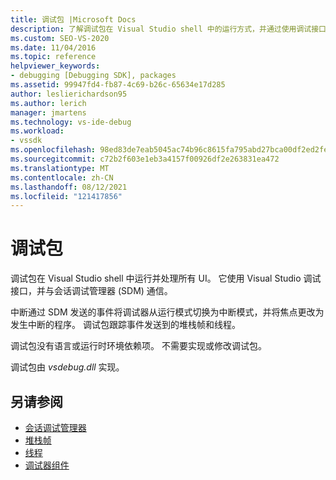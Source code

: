 ```yaml
---
title: 调试包 |Microsoft Docs
description: 了解调试包在 Visual Studio shell 中的运行方式，并通过使用调试接口并与会话调试管理器通信来处理 UI。
ms.custom: SEO-VS-2020
ms.date: 11/04/2016
ms.topic: reference
helpviewer_keywords:
- debugging [Debugging SDK], packages
ms.assetid: 99947fd4-fb87-4c69-b26c-65634e17d285
author: leslierichardson95
ms.author: lerich
manager: jmartens
ms.technology: vs-ide-debug
ms.workload:
- vssdk
ms.openlocfilehash: 98ed83de7eab5045ac74b96c8615fa795abd27bca00df2ed2fe0bbc25ff9b02e
ms.sourcegitcommit: c72b2f603e1eb3a4157f00926df2e263831ea472
ms.translationtype: MT
ms.contentlocale: zh-CN
ms.lasthandoff: 08/12/2021
ms.locfileid: "121417856"
---
```

# <a name="debug-package"></a>调试包
调试包在 Visual Studio shell 中运行并处理所有 UI。 它使用 Visual Studio 调试接口，并与会话调试管理器 (SDM) 通信。

 中断通过 SDM 发送的事件将调试器从运行模式切换为中断模式，并将焦点更改为发生中断的程序。 调试包跟踪事件发送到的堆栈帧和线程。

 调试包没有语言或运行时环境依赖项。 不需要实现或修改调试包。

 调试包由 *vsdebug.dll* 实现。

## <a name="see-also"></a>另请参阅
- [会话调试管理器](../../extensibility/debugger/session-debug-manager.md)
- [堆栈帧](../../extensibility/debugger/stack-frames.md)
- [线程](../../extensibility/debugger/threads.md)
- [调试器组件](../../extensibility/debugger/debugger-components.md)
